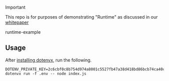 > [!IMPORTANT]
>
> This repo is for purposes of demonstrating "Runtime" as discussed in our [whitepaper](https://dotenvx.com/dotenvx.pdf)
>
> runtime-example

## Usage

After [installing dotenvx](https://dotenvx.com), run the following.

```
DOTENV_PRIVATE_KEY=2c6cbf0c8b754d974a8001c5527fb47a38d418bd86bcb74ca40c42e650eba80a dotenvx run -f .env -- node index.js
```
